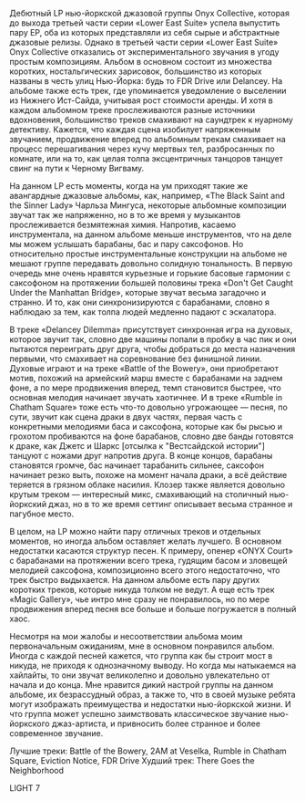 Дебютный LP нью-йоркской джазовой группы Onyx Collective, которая до выхода третьей части серии «Lower East Suite» успела выпустить пару EP, оба из которых представляли из себя сырые и абстрактные джазовые релизы. Однако в третьей части серии «Lower East Suite» Onyx Collective отказались от экспериментального звучания в угоду простым композициям. Альбом в основном состоит из множества коротких, ностальгических зарисовок, большинство из которых названы в честь улиц Нью-Йорка: будь то FDR Drive или Delancey. На альбоме также есть трек, где упоминается уведомление о выселении из Нижнего Ист-Сайда, учитывая рост стоимости аренды. И хотя в каждом альбомном треке прослеживаются разные источники вдохновения, большинство треков смахивают на саундтрек к нуарному детективу. Кажется, что каждая сцена изобилует напряженным звучанием, продвижение вперед по альбомным трекам смахивает на процесс перешагивания через кучу мертвых тел, разбросанных по комнате, или на то, как целая толпа эксцентричных танцоров танцует свинг на пути к Черному Вигваму.

На данном LP есть моменты, когда на ум приходят такие же авангардные джазовые альбомы, как, например, «The Black Saint and the Sinner Lady» Чарльза Мингуса, некоторые альбомные композиции звучат так же напряженно, но в то же время у музыкантов прослеживается безмятежная химия. Напротив, касаемо инструментала, на данном альбоме меньше инструментов, что на деле мы можем услышать барабаны, бас и пару саксофонов. Но относительно простые инструментальные конструкции на альбоме не мешают группе передавать довольно солидную тональность. В первую очередь мне очень нравятся курьезные и горькие басовые гармонии с саксофоном на протяжении большей половины трека «Don't Get Caught Under the Manhattan Bridge», которые звучат весьма загадочно и странно. И то, как они синхронизируются с барабанами, словно я наблюдаю за тем, как толпа людей медленно падают с эскалатора.

В треке «Delancey Dilemma» присутствует синхронная игра на духовых, которое звучит так, словно две машины попали в пробку в час пик и они пытаются переиграть друг друга, чтобы добраться до места назначения первыми, что смахивает на соревнование без финишной линии. Духовые играют и на треке «Battle of the Bowery», они приобретают мотив, похожий на армейский марш вместе с барабанами на заднем фоне, а по мере продвижения вперед, темп становится быстрее, что основная мелодия начинает звучать хаотичнее. И в треке «Rumble in Chatham Square» тоже есть что-то довольно угрожающее — песня, по сути, звучит как сцена драки в двух частях, первая часть с конкретными мелодиями баса и саксофона, которые как бы рысью и грохотом пробиваются на фоне барабанов, словно две банды готовятся к драке, как Джетс и Шаркс [отсылка к "Вестсайдской истории"] танцуют с ножами друг напротив друга. В конце концов, барабаны становятся громче, бас начинает тарабанить сильнее, саксофон начинает резко выть, похоже на момент начала драки, а всё действие теряется в грязном облаке насилия. Клозер также является довольно крутым треком — интересный микс, смахивающий на столичный нью-йоркский джаз, но в то же время сеттинг описывает весьма странное и пагубное место.

В целом, на LP можно найти пару отличных треков и отдельных моментов, но иногда альбом оставляет желать лучшего. В основном недостатки касаются структур песен. К примеру, опенер «ONYX Court» с барабанами на протяжении всего трека, гудящим басом и зловещей мелодией саксофона, композиционно всего этого недостаточно, что трек быстро выдыхается. На данном альбоме есть пару других коротких треков, которые никуда толком не ведут. А еще есть трек «Magic Gallery», чье интро мне сразу не понравилось, но по мере продвижения вперед песня все больше и больше погружается в полный хаос.

Несмотря на мои жалобы и несоответствии альбома моим первоначальным ожиданиям, мне в основном понравился альбом. Иногда с каждой песней кажется, что группа как бы строит мост в никуда, не приходя к однозначному выводу. Но когда мы натыкаемся на хайлайты, то они звучат великолепно и довольно увлекательно от начала и до конца. Мне нравится дикий настрой группы на данном альбоме, их безрассудный образ, а также то, что в своей музыке ребята могут изображать преимущества и недостатки нью-йоркской жизни. И что группа может успешно заимствовать классическое звучание нью-йоркского джаз-артиста, и привносить более странное и более современное звучание.

Лучшие треки: Battle of the Bowery, 2AM at Veselka, Rumble in Chatham Square, Eviction Notice, FDR Drive
Худший трек: There Goes the Neighborhood

LIGHT 7
